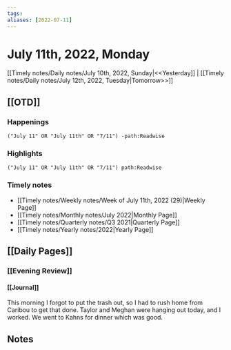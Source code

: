 ```yaml
---
tags:
aliases: [2022-07-11]
---
```


# July 11th, 2022, Monday

[[Timely notes/Daily notes/July 10th, 2022, Sunday|<<Yesterday]] | [[Timely notes/Daily notes/July 12th, 2022, Tuesday|Tomorrow>>]]

## [[OTD]]

### Happenings

```query
("July 11" OR "July 11th" OR "7/11") -path:Readwise
```

### Highlights

```query
("July 11" OR "July 11th" OR "7/11") path:Readwise
```

### Timely notes
- [[Timely notes/Weekly notes/Week of July 11th, 2022 (29)|Weekly Page]]
- [[Timely notes/Monthly notes/July 2022|Monthly Page]]
- [[Timely notes/Quarterly notes/Q3 2021|Quarterly Page]]
- [[Timely notes/Yearly notes/2022|Yearly Page]]

## [[Daily Pages]]

### [[Evening Review]]

#### [[Journal]]

This morning I forgot to put the trash out, so I had to rush home from Caribou to get that done. Taylor and Meghan were hanging out today, and I worked. We went to Kahns for dinner which was good. 

## Notes
